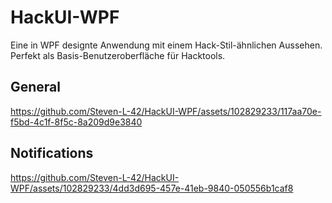 # HackUI-WPF

Eine in WPF designte Anwendung mit einem Hack-Stil-ähnlichen Aussehen. Perfekt als Basis-Benutzeroberfläche für Hacktools.

## General
https://github.com/Steven-L-42/HackUI-WPF/assets/102829233/117aa70e-f5bd-4c1f-8f5c-8a209d9e3840

## Notifications
https://github.com/Steven-L-42/HackUI-WPF/assets/102829233/4dd3d695-457e-41eb-9840-050556b1caf8


